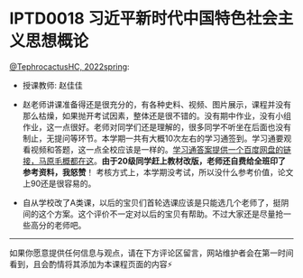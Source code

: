 
# IPTD0018 习近平新时代中国特色社会主义思想概论

[@TephrocactusHC, 2022spring](https://github.com/TephrocactusHC):

- 授课教师: 赵佳佳

- 赵老师讲课准备得还是很充分的，有各种史料、视频、图片展示，课程并没有那么枯燥，如果抛开考试因素，整体还是很不错的。没有期中作业，没有小组作业，这一点很好。老师对同学们还是理解的，很多同学不听坐在后面也没有制止，无提问等环节。本学期一共有大概10次左右的学习通签到。学习通要观看视频和答题，这一点全校应该是一样的。[学习通答案提供一个百度网盘的链接，马原毛概都在这](https://pan.baidu.com/s/1f1HDXUTWPRtZx33jgCUyow?pwd=6747%C2%A0)。**由于20级同学赶上教材改版，老师还自费给全班印了参考资料，我怒赞**！ 考核方式上，本学期没考试，所以没什么参考价值，论文上90还是很容易的。

- 自从学校改了A类课，以后的宝贝们首轮选课应该是只能选几个老师了，挺阴间的这个方案。这个评价不一定对以后的宝贝有帮助。不过大家还是尽量抢一些高分的老师吧。

---

如果你愿意提供任何信息与观点，请在下方评论区留言，网站维护者会在第一时间看到，且会酌情将其添加为本课程页面的内容⚡️
